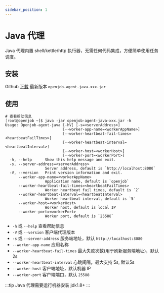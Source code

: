 ```yaml
---
sidebar_position: 1
---
```


# Java 代理

Java 代理内置 shell/kettle/http 执行器，无需任何代码集成，方便简单使用任务调度。

## 安装

Github [下载](https://github.com/open-job/openjob/releases) 最新版本 `openjob-agent-java-xxx.jar`

## 使用

```shell
# 查看帮助信息
[root@openjob ~]$ java -jar openjob-agent-java-xxx.jar -h
Usage: Openjob-agent-java [-hV] [-s=<serverAddress>]
                          [--worker-app-name=<workerAppName>]
                          [--worker-heartbeat-fail-times=<heartbeatFailTimes>]
                          [--worker-heartbeat-interval=<heartbeatInterval>]
                          [--worker-host=<workerHost>]
                          [--worker-port=<workerPort>]
  -h, --help      Show this help message and exit.
  -s, --server-address=<serverAddress>
                  Server address, default is `http://localhost:8080`
  -V, --version   Print version information and exit.
      --worker-app-name=<workerAppName>
                  Application name, default is `openjob`
      --worker-heartbeat-fail-times=<heartbeatFailTimes>
                  Worker heartbeat fail times, default is `2`
      --worker-heartbeat-interval=<heartbeatInterval>
                  Worker heartbeat interval, default is `5`
      --worker-host=<workerHost>
                  Worker host, default is local IP
      --worker-port=<workerPort>
                  Worker port, default is `25588`
```

- `-h` 或 `--help` 查看帮助信息
- `-V` 或 `--version` 客户端代理版本
- `-s` 或 `--server-address` 服务端地址，默认 `http://localhost:8080`
- `--worker-app-name` 应用名称
- `--worker-heartbeat-fail-times` 最大失败次数(用于刷新服务端地址)，默认 2s
- `--worker-heartbeat-interval` 心跳间隔，最大支持 5s, 默认5s
- `--worker-host` 客户端地址，默认机器 IP
- `--worker-port` 客户端端口，默认 `25588`

:::tip
Java 代理需要运行机器安装 jdk1.8+
:::